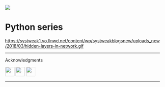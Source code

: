 [![](https://img.shields.io/badge/Author-Mohitshukla-green.svg)](https://github.com/Mstoned )<br>

# Python series 
                  
https://systweak1.vo.llnwd.net/content/wp/systweakblogsnew/uploads_new/2018/03/hidden-layers-in-network.gif
<br />
<hr /

# Acknowledgments

[<img height="30" src = "https://img.shields.io/badge/gmail-c14438?&style=for-the-badge&logo=gmail&logoColor=white">][gmail] 
[<img height="30" src="https://img.shields.io/badge/linkedin-blue.svg?&style=for-the-badge&logo=linkedin&logoColor=white" />][LinkedIn]
[<img height="30" src="https://img.shields.io/badge/github-black.svg?&style=for-the-badge&logo=github&logoColor=white" />][Github]
<br />
<hr />


[gmail]: mailto:iammohitshukla9@gmail.com
[linkedin]: https://www.linkedin.com/in/mohit-shukla-597170141/
[github]: https://github.com/Mstoned 
